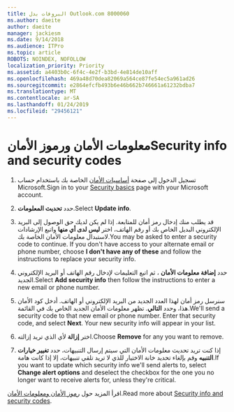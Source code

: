 ```yaml
---
title: البروفات بدل Outlook.com 8000060
ms.author: daeite
author: daeite
manager: jackiesm
ms.date: 9/14/2018
ms.audience: ITPro
ms.topic: article
ROBOTS: NOINDEX, NOFOLLOW
localization_priority: Priority
ms.assetid: a4403b0c-6f4c-4e2f-b3bd-4e814de10aff
ms.openlocfilehash: 469a48d70dea82069a564ce87fe54ec5a961ad26
ms.sourcegitcommit: e2864efcfb493b6e46b662b746661a61232bdba7
ms.translationtype: MT
ms.contentlocale: ar-SA
ms.lasthandoff: 01/24/2019
ms.locfileid: "29456121"
---
```

# <a name="security-info-and-security-codes"></a><span data-ttu-id="e9b76-102">معلومات الأمان ورموز الأمان</span><span class="sxs-lookup"><span data-stu-id="e9b76-102">Security info and security codes</span></span>

1. <span data-ttu-id="e9b76-103">تسجيل الدخول إلى صفحة [أساسيات الأمان](https://account.microsoft.com/security) الخاصة بك باستخدام حساب Microsoft.</span><span class="sxs-lookup"><span data-stu-id="e9b76-103">Sign in to your [Security basics](https://account.microsoft.com/security) page with your Microsoft account.</span></span> 
    
2. <span data-ttu-id="e9b76-104">حدد **تحديث المعلومات**.</span><span class="sxs-lookup"><span data-stu-id="e9b76-104">Select **Update info**.</span></span> 
    
3. <span data-ttu-id="e9b76-p101">قد يطلب منك إدخال رمز أمان للمتابعة. إذا لم يكن لديك حق الوصول إلى البريد الإلكتروني البديل الخاص بك أو رقم الهاتف، اختر **ليس لدى أي منها** واتبع الإرشادات لاستبدال معلومات الأمان الخاصة بك.</span><span class="sxs-lookup"><span data-stu-id="e9b76-p101">You may be asked to enter a security code to continue. If you don't have access to your alternate email or phone number, choose **I don't have any of these** and follow the instructions to replace your security info.</span></span> 
    
4. <span data-ttu-id="e9b76-107">حدد **إضافة معلومات الأمان** ، ثم اتبع التعليمات لإدخال رقم الهاتف أو البريد الإلكتروني الجديد.</span><span class="sxs-lookup"><span data-stu-id="e9b76-107">Select **Add security info** then follow the instructions to enter a new email or phone number.</span></span> 
    
5. <span data-ttu-id="e9b76-p102">سنرسل رمز أمان لهذا العدد الجديد من البريد الإلكتروني أو الهاتف. أدخل كود الأمان هذا، وحدد **التالي**. تظهر معلومات الأمان الجديد الخاص بك في القائمة.</span><span class="sxs-lookup"><span data-stu-id="e9b76-p102">We'll send a security code to that new email or phone number. Enter that security code, and select **Next**. Your new security info will appear in your list.</span></span> 
    
6. <span data-ttu-id="e9b76-111">اختر **إزالة** لأي الذي تريد إزالته.</span><span class="sxs-lookup"><span data-stu-id="e9b76-111">Choose **Remove** for any you want to remove.</span></span> 
    
7. <span data-ttu-id="e9b76-112">إذا كنت تريد تحديث معلومات الأمان التي سيتم إرسال التنبيهات، حدد **تغيير خيارات التنبيه** وقم بإلغاء تحديد خانة الاختيار للذي لا تريد تلقي تنبيهات، إلا إذا كانت هامة.</span><span class="sxs-lookup"><span data-stu-id="e9b76-112">If you want to update which security info we'll send alerts to, select **Change alert options** and deselect the checkbox for the one you no longer want to receive alerts for, unless they're critical.</span></span> 
    
<span data-ttu-id="e9b76-113">اقرأ المزيد حول [رموز الأمان ومعلومات الأمان](https://support.microsoft.com/help/12428/).</span><span class="sxs-lookup"><span data-stu-id="e9b76-113">Read more about [Security info and security codes](https://support.microsoft.com/help/12428/).</span></span>
  

